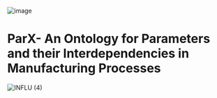 
![image](https://github.com/hsu-aut/ParX/assets/79652838/385b5c32-20bc-44f4-9e87-67e47d399e1a)

# ParX- An Ontology for Parameters and their Interdependencies in Manufacturing Processes
![INFLU (4)](https://github.com/hsu-aut/ParX/assets/79652838/cc14ce23-f5f5-4f85-bc17-759075ae948f)
